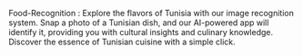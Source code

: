 Food-Recognition : Explore the flavors of Tunisia with our image recognition system. Snap a photo of a Tunisian dish, and our AI-powered app will identify it, providing you with cultural insights and culinary knowledge. Discover the essence of Tunisian cuisine with a simple click.
